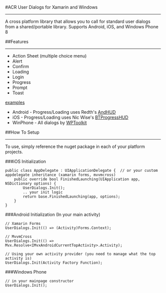 ﻿#ACR User Dialogs for Xamarin and Windows

---

A cross platform library that allows you to call for standard user dialogs from a shared/portable library.
Supports Android, iOS, and Windows Phone 8

##Features

---

* Action Sheet (multiple choice menu)
* Alert
* Confirm
* Loading
* Login
* Progress
* Prompt
* Toast

[examples](https://github.com/aritchie/userdialogs/blob/master/src/Samples/Samples/MainPage.cs)

* Android - Progress/Loading uses Redth's [AndHUD](https://github.com/Redth/AndHUD)
* iOS - Progress/Loading uses Nic Wise's [BTProgressHUD](https://github.com/nicwise/BTProgressHUD)
* WinPhone - All dialogs by [WPToolkit](http://coding4fun.codeplex.com/) 



##How To Setup

---

To use, simply reference the nuget package in each of your platform projects.

###iOS Initialization

    public class AppDelegate : UIApplicationDelegate {  // or your custom appdelegate inheritance (xamarin forms, mvvmcross)
        public override bool FinishedLaunching(UIApplication app, NSDictionary options) {
            UserDialogs.Init();
            .. your init logic
            return base.FinishedLaunching(app, options);
        }
    }

###Android Initialization (In your main activity)

    // Xamarin Forms
    UserDialogs.Init(() => (Activity)Forms.Context);

    // MvvmCross
    UserDialogs.Init(() => Mvx.Resolve<IMvxAndroidCurrentTopActivity>.Activity);

    // Using your own activity provider (you need to manage what the top activity is)
    UserDialogs.Init(Activity Factory Function);

###Windows Phone

    // in your mainpage constructor
    UserDialogs.Init();

